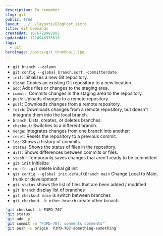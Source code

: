 ```yaml
---
description: To remember
slug: git
public: true
layout: ../../layouts/BlogPost.astro
title: Git Commands
createdAt: 1676729992885
updatedAt: 1724946376613
tags:
  - Git
heroImage: /posts/git_thumbnail.jpg
---
```


- `git branch --column`
- `git config --global branch.sort -committerdate`
- `init`: Initializes a new Git repository.
- `clone`: Copies an existing Git repository to a new location.
- `add`: Adds files or changes to the staging area.
- `commit`: Commits changes in the staging area to the repository.
- `push`: Uploads changes to a remote repository.
- `pull`: Downloads changes from a remote repository.
- `fetch`: Downloads changes from a remote repository, but doesn't integrate them into the local branch.
- `branch`: Lists, creates, or deletes branches.
- `checkout`: Switches to a different branch.
- `merge`: Integrates changes from one branch into another:
- `reset`: Resets the repository to a previous commit.
- `log`: Shows a history of commits.
- `status`: Shows the status of files in the repository.
- `diff`: Shows differences between commits or files.
- `stash` - Temporarily saves changes that aren't ready to be committed.
- `git init` initialize
- `rm -fr .git` delete initial git init
- `git config --global init.defaultBranch main` Change Local to Main, trunk or development
- `git status` shows the list of files that are been added / modified 
- `git branch` display list of branches
- `git checkout main` is switch between branches 
- `git checkout -b other-branch` create other brnach

```zsh
`git checkout -b P3PD-707`
`git status`
`git add -p`
`git commit -m "P3PD-707: comments comments"`
`git push -u origin  P3PD-707-something-something`
```





